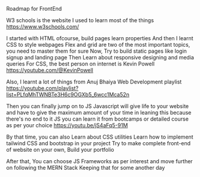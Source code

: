 Roadmap for FrontEnd

W3 schools is the website I used to learn most of the things 
https://www.w3schools.com/

I started with HTML ofcourse, build pages learn properties
And then I learnt CSS to style webpages
Flex and grid are two of the most important topics, you need to master them for sure
Now, Try to build static pages like login signup and landing page
Then Learn about responsive designing and media queries
For CSS, the best person on internet is Kevin Powell
https://youtube.com/@KevinPowell

Also, I learnt a lot of things from Anuj Bhaiya Web Development playlist
https://youtube.com/playlist?list=PLfqMhTWNBTe3H6c9OGXb5_6wcc1Mca52n


Then you can finally jump on to JS
Javascript will give life to your website and have to give the maximum amount of your time in leaning this because there's no end to it
JS you can learn it from bootcamps or detailed course as per your choice 
https://youtu.be/jS4aFq5-91M

By that time, you can also Learn about CSS utilities
Learn how to implement tailwind CSS and bootstrap in your project
Try to make complete front-end of website on your own, Build your portfolio 

After that, You can choose JS Frameworks as per interest and move further on following the MERN Stack
Keeping that for some another day
